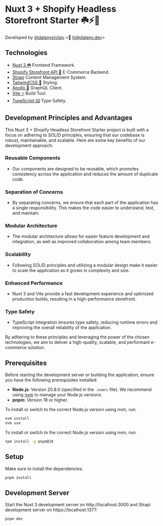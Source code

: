 # Nuxt 3 + Shopify Headless Storefront Starter ☘️⚡️🛒

Developed by [@dalenysivilay](https://github.com/dalenysivilay) <💪 hi@daleny.dev>

## Technologies

- [Nuxt 3 ☘️](https://nuxt.com/docs/getting-started/introduction) Frontend Framework.
- [Shopify Storefront API 🛒](https://shopify.dev/docs/api/storefront) E-Commerce Backend.
- [Strapi](https://strapi.io/) Content Management System.
- [TailwindCSS 🎨](https://tailwindcss.com/) Styling.
- [Apollo 🚀](https://apollo.nuxtjs.org/) GraphQL Client.
- [Vite ⚡️](https://vitejs.dev/) Build Tool.
- [TypeScript ⌨️](https://www.typescriptlang.org/) Type Safety.

## Development Principles and Advantages

This Nuxt 3 + Shopify Headless Storefront Starter project is built with a focus on adhering to SOLID principles, ensuring that our codebase is robust, maintainable, and scalable. Here are some key benefits of our development approach:

### Reusable Components
- Our components are designed to be reusable, which promotes consistency across the application and reduces the amount of duplicate code.

### Separation of Concerns
- By separating concerns, we ensure that each part of the application has a single responsibility. This makes the code easier to understand, test, and maintain.

### Modular Architecture
- The modular architecture allows for easier feature development and integration, as well as improved collaboration among team members.

### Scalability
- Following SOLID principles and utilizing a modular design make it easier to scale the application as it grows in complexity and size.

### Enhanced Performance
- Nuxt 3 and Vite provide a fast development experience and optimized production builds, resulting in a high-performance storefront.

### Type Safety
- TypeScript integration ensures type safety, reducing runtime errors and improving the overall reliability of the application.

By adhering to these principles and leveraging the power of the chosen technologies, we aim to deliver a high-quality, scalable, and performant e-commerce solution.

## Prerequisites

Before starting the development server or building the application, ensure you have the following prerequisites installed:

- **Node.js**: Version 20.8.0 (specified in the `.nvmrc` file). We recommend using [nvm](https://github.com/nvm-sh/nvm) to manage your Node.js versions.
- **pnpm**: Version 18 or higher.

To install or switch to the correct Node.js version using nvm, run:

```bash
nvm install
nvm use
```

To install or switch to the correct Node.js version using nvm, run:

```bash
npm install -g pnpm@18
```

## Setup

Make sure to install the dependencies:

```bash
pnpm install
```

## Development Server

Start the Nuxt 3 development server on http://localhost:3000
and Strapi development server on https://localhost:1377:

```bash
pnpm dev
```

